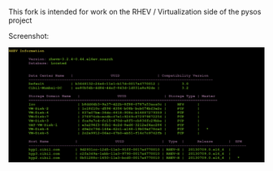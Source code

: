This fork is intended for work on the RHEV / Virtualization side of the pysos project

Screenshot:

![screenshot](./pysos_rhev_plugin.png)
